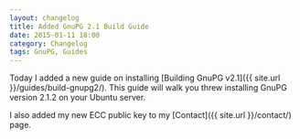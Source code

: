 ```yaml
---
layout: changelog
title: Added GnuPG 2.1 Build Guide
date: 2015-01-11 18:00
category: Changelog
tags: GnuPG, Guides
---
```


Today I added a new guide on installing [Building GnuPG v2.1]({{ site.url }}/guides/build-gnupg2/). This guide will walk you threw installing GnuPG version 2.1.2 on your Ubuntu server.

I also added my new ECC public key to my [Contact]({{ site.url }}/contact/) page.
